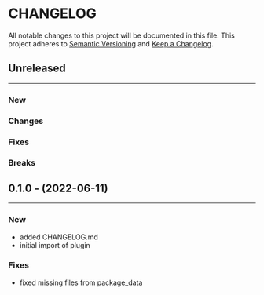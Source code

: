 # CHANGELOG

All notable changes to this project will be documented in this file.
This project adheres to [Semantic Versioning](http://semver.org/) and [Keep a Changelog](http://keepachangelog.com/).


## Unreleased
---

### New

### Changes

### Fixes

### Breaks


## 0.1.0 - (2022-06-11)
---

### New
* added CHANGELOG.md
* initial import of plugin


### Fixes
* fixed missing files from package_data


